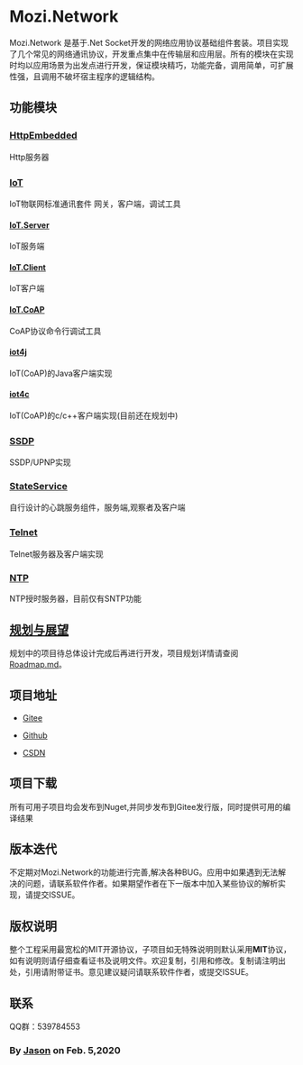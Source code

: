 # Mozi.Network

Mozi.Network 是基于.Net Socket开发的网络应用协议基础组件套装。项目实现了几个常见的网络通讯协议，开发重点集中在传输层和应用层。所有的模块在实现时均以应用场景为出发点进行开发，保证模块精巧，功能完备，调用简单，可扩展性强，且调用不破坏宿主程序的逻辑结构。

## 功能模块

### [HttpEmbedded][httpembedded]　　

Http服务器

### [IoT][iot]　　

IoT物联网标准通讯套件 网关，客户端，调试工具

#### [IoT.Server][iotserver]

IoT服务端

#### [IoT.Client][iotclient]

IoT客户端

#### [IoT.CoAP][iotcoap]

CoAP协议命令行调试工具

#### [iot4j][iot4j]

IoT(CoAP)的Java客户端实现

#### [iot4c][iot4c]

IoT(CoAP)的c/c++客户端实现(目前还在规划中)

### [SSDP][ssdp] 　　

SSDP/UPNP实现

### [StateService][stateservice]

自行设计的心跳服务组件，服务端,观察者及客户端

### [Telnet][telnet] 　　

Telnet服务器及客户端实现

### [NTP][ntp]

NTP授时服务器，目前仅有SNTP功能

## [规划与展望][roadmap]

规划中的项目待总体设计完成后再进行开发，项目规划详情请查阅 [Roadmap.md][roadmap]。

## 项目地址

- [Gitee][gitee]

- [Github][github]

- [CSDN][codechina]

## 项目下载

所有可用子项目均会发布到Nuget,并同步发布到Gitee发行版，同时提供可用的编译结果

## 版本迭代

不定期对Mozi.Network的功能进行完善,解决各种BUG。应用中如果遇到无法解决的问题，请联系软件作者。如果期望作者在下一版本中加入某些协议的解析实现，请提交ISSUE。

## 版权说明

整个工程采用最宽松的MIT开源协议，子项目如无特殊说明则默认采用**MIT**协议，如有说明则请仔细查看证书及说明文件。欢迎复制，引用和修改。复制请注明出处，引用请附带证书。意见建议疑问请联系软件作者，或提交ISSUE。

## 联系

QQ群：539784553	

### By [Jason][1] on Feb. 5,2020

[1]:mailto:brotherqian@163.com
[gitee]:https://gitee.com/myui_admin/mozi.git
[github]:https://github.com/MoziCoder/Mozi.HttpEmbedded.git
[codechina]:https://codechina.csdn.net/mozi/mozi.httpembedded.git
[httpembedded]:./Mozi.HttpEmbedded
[ssdp]:./Mozi.SSDP
[stateservice]:./Mozi.StateService
[telnet]:./Mozi.Telnet
[ntp]:./Mozi.NTP
[iot]:./Mozi.IoT
[iot4j]:https://gitee.com/myui/mozi.iot4j
[iot4c]:https://gitee.com/myui/iot4c
[iotserver]:./Mozi.IoT.Server
[iotclient]:./Mozi.IoT.Client
[iotcoap]:./Mozi.IoT.CoAP
[roadmap]:./RoadMap.md